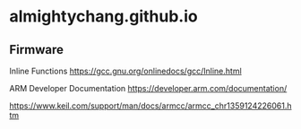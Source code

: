 # almightychang.github.io

## Firmware
Inline Functions
https://gcc.gnu.org/onlinedocs/gcc/Inline.html

ARM Developer Documentation
https://developer.arm.com/documentation/

https://www.keil.com/support/man/docs/armcc/armcc_chr1359124226061.htm
